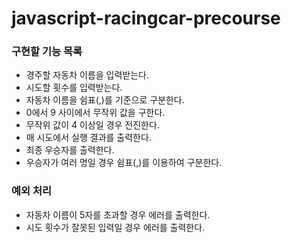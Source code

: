 # javascript-racingcar-precourse

### 구현할 기능 목록

<!--
- 주어진 횟수 동안 n대의 자동차는 전진 또는 멈출 수 있다.
- 각 자동차에 이름을 부여할 수 있다. 전진하는 자동차를 출력할 때 자동차 이름을 같이 출력한다.
- 자동차 이름은 쉼표(,)를 기준으로 구분하며 이름은 5자 이하만 가능하다.
- 사용자는 몇 번의 이동을 할 것인지를 입력할 수 있어야 한다.
- 전진하는 조건은 0에서 9 사이에서 무작위 값을 구한 후 무작위 값이 4 이상일 경우이다.
- 자동차 경주 게임을 완료한 후 누가 우승했는지를 알려준다. 우승자는 한 명 이상일 수 있다.
- 우승자가 여러 명일 경우 쉼표(,)를 이용하여 구분한다.
- 사용자가 잘못된 값을 입력할 경우 "[ERROR]"로 시작하는 메시지와 함께 Error를 발생시킨 후 애플리케이션은 종료되어야 한다.
-->

- 경주할 자동차 이름을 입력받는다.
- 시도할 횟수를 입력받는다.
- 자동차 이름을 쉼표(,)를 기준으로 구분한다.
- 0에서 9 사이에서 무작위 값을 구한다.
- 무작위 값이 4 이상일 경우 전진한다.
- 매 시도에서 실행 결과를 출력한다.
- 최종 우승자를 출력한다.
- 우승자가 여러 명일 경우 쉼표(,)를 이용하여 구분한다.

### 예외 처리

- 자동차 이름이 5자를 초과할 경우 에러를 출력한다.
- 시도 횟수가 잘못된 입력일 경우 에러를 출력한다.
